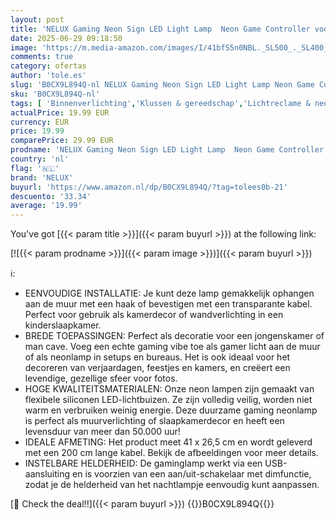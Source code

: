 ```yaml
---
layout: post
title: 'NELUX Gaming Neon Sign LED Light Lamp  Neon Game Controller voor Jongens Kamer Decoratie Wand  Gamer Licht Slaapkamer Nachtlampje  Verlichting Room Décor Kinderen Cadeau. Voeding via USB en dimbaar.'
date: 2025-06-29 09:18:50
image: 'https://m.media-amazon.com/images/I/41bfS5n0NBL._SL500_._SL400_.jpg'
comments: true
category: ofertas
author: 'tole.es'
slug: 'B0CX9L894Q-nl NELUX Gaming Neon Sign LED Light Lamp Neon Game Controller...'
sku: 'B0CX9L894Q-nl'
tags: [ 'Binnenverlichting','Klussen & gereedschap','Lichtreclame & neonlampen','Speciale & decoratieve verlichting','Verlichting','Verlichtingsgadgets','nelux','🇳🇱', ]
actualPrice: 19.99 EUR
currency: EUR
price: 19.99
comparePrice: 29.99 EUR
prodname: 'NELUX Gaming Neon Sign LED Light Lamp  Neon Game Controller voor Jongens Kamer Decoratie Wand  Gamer Licht Slaapkamer Nachtlampje  Verlichting Room Décor Kinderen Cadeau. Voeding via USB en dimbaar.'
country: 'nl'
flag: '🇳🇱'
brand: 'NELUX'
buyurl: 'https://www.amazon.nl/dp/B0CX9L894Q/?tag=tolees0b-21'
descuento: '33.34'
average: '19.99'
---
```


You've got [{{< param title >}}]({{< param buyurl >}}) at the following link:

[![{{< param prodname >}}]({{< param image >}})]({{< param buyurl >}})

ℹ️:

- EENVOUDIGE INSTALLATIE: Je kunt deze lamp gemakkelijk ophangen aan de muur met een haak of bevestigen met een transparante kabel. Perfect voor gebruik als kamerdecor of wandverlichting in een kinderslaapkamer.
- BREDE TOEPASSINGEN: Perfect als decoratie voor een jongenskamer of man cave. Voeg een echte gaming vibe toe als gamer licht aan de muur of als neonlamp in setups en bureaus. Het is ook ideaal voor het decoreren van verjaardagen, feestjes en kamers, en creëert een levendige, gezellige sfeer voor fotos.
- HOGE KWALITEITSMATERIALEN: Onze neon lampen zijn gemaakt van flexibele siliconen LED-lichtbuizen. Ze zijn volledig veilig, worden niet warm en verbruiken weinig energie. Deze duurzame gaming neonlamp is perfect als muurverlichting of slaapkamerdecor en heeft een levensduur van meer dan 50.000 uur!
- IDEALE AFMETING: Het product meet 41 x 26,5 cm en wordt geleverd met een 200 cm lange kabel. Bekijk de afbeeldingen voor meer details.
- INSTELBARE HELDERHEID: De gaminglamp werkt via een USB-aansluiting en is voorzien van een aan/uit-schakelaar met dimfunctie, zodat je de helderheid van het nachtlampje eenvoudig kunt aanpassen.

[🛒 Check the deal!!]({{< param buyurl >}})
{{<world>}}B0CX9L894Q{{</world>}}
